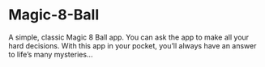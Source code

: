 # Magic-8-Ball
A simple, classic Magic 8 Ball app. You can ask the app to make all your hard decisions. With this app in your pocket, you’ll always have an answer to life’s many mysteries...
